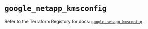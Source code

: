 # `google_netapp_kmsconfig`

Refer to the Terraform Registory for docs: [`google_netapp_kmsconfig`](https://registry.terraform.io/providers/hashicorp/google/5.29.0/docs/resources/netapp_kmsconfig).
